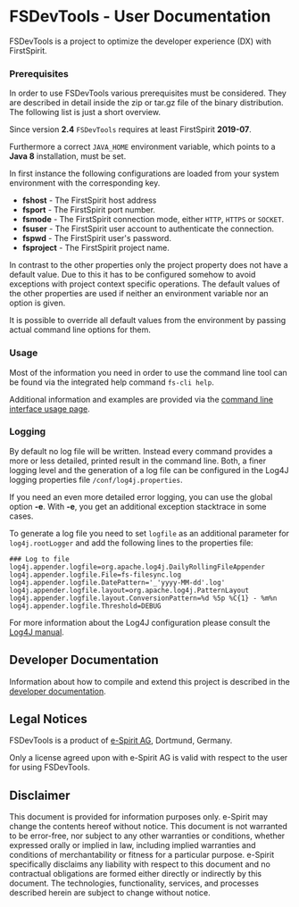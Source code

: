 # FSDevTools - User Documentation

FSDevTools is a project to optimize the developer experience (DX) with FirstSpirit.

### Prerequisites

In order to use FSDevTools various prerequisites must be considered.
They are described in detail inside the zip or tar.gz file of the binary distribution.
The following list is just a short overview.

Since version **2.4** `FSDevTools` requires at least FirstSpirit **2019-07**. 

Furthermore a correct `JAVA_HOME` environment variable, which points to a **Java 8** installation, must be set.

In first instance the following configurations are loaded from your system environment with the corresponding key.

- **fshost** - The FirstSpirit host address
- **fsport** - The FirstSpirit port number.
- **fsmode** - The FirstSpirit connection mode, either `HTTP`, `HTTPS` or `SOCKET`.
- **fsuser** - The FirstSpirit user account to authenticate the connection.
- **fspwd** - The FirstSpirit user's password.
- **fsproject** - The FirstSpirit project name.

In contrast to the other properties only the project property does not have a default value.
Due to this it has to be configured somehow to avoid exceptions with project context specific operations.
The default values of the other properties are used if neither an environment variable nor an option is given.

It is possible to override all default values from the environment by passing actual command line options for them.

### Usage
Most of the information you need in order to use the command line tool can be found via the integrated help command `fs-cli help`.

Additional information and examples are provided via the [command line interface usage page](documentation/CLI_USAGE.md).

### Logging

By default no log file will be written.
Instead every command provides a more or less detailed, printed result in the command line.
Both, a finer logging level and the generation of a log file can be configured in the Log4J logging properties file `/conf/log4j.properties`.

If you need an even more detailed error logging, you can use the global option **-e**. 
With **-e**, you get an additional exception stacktrace in some cases.

To generate a log file you need to set `logfile` as an additional parameter for `log4j.rootLogger` and add the following lines to the properties file:

```
### Log to file
log4j.appender.logfile=org.apache.log4j.DailyRollingFileAppender
log4j.appender.logfile.File=fs-filesync.log
log4j.appender.logfile.DatePattern='_'yyyy-MM-dd'.log'
log4j.appender.logfile.layout=org.apache.log4j.PatternLayout
log4j.appender.logfile.layout.ConversionPattern=%d %5p %C{1} - %m%n
log4j.appender.logfile.Threshold=DEBUG
```

For more information about the Log4J configuration please consult the [Log4J manual](https://logging.apache.org/log4j/1.2/manual.html).

## Developer Documentation

Information about how to compile and extend this project is described in the [developer documentation](documentation/DEV_DOC.md).

## Legal Notices

FSDevTools is a product of [e-Spirit AG](http://www.e-spirit.com), Dortmund, Germany.

Only a license agreed upon with e-Spirit AG is valid with respect to the user for using FSDevTools.

## Disclaimer

This document is provided for information purposes only. 
e-Spirit may change the contents hereof without notice. 
This document is not warranted to be error-free, nor subject to any other warranties or conditions, whether expressed orally or implied in law, including implied warranties and conditions of merchantability or fitness for a particular purpose.
e-Spirit specifically disclaims any liability with respect to this document and no contractual obligations are formed either directly or indirectly by this document.
The technologies, functionality, services, and processes described herein are subject to change without notice.
